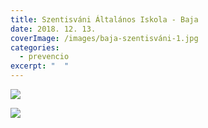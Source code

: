 ```yaml
---
title: Szentisváni Általános Iskola - Baja
date: 2018. 12. 13.
coverImage: /images/baja-szentisváni-1.jpg
categories:
  - prevencio
excerpt: "  "
---
```

![](/images/baja-szentisváni-2.jpg)

![](/images/baja-szentisváni-3.jpg)
